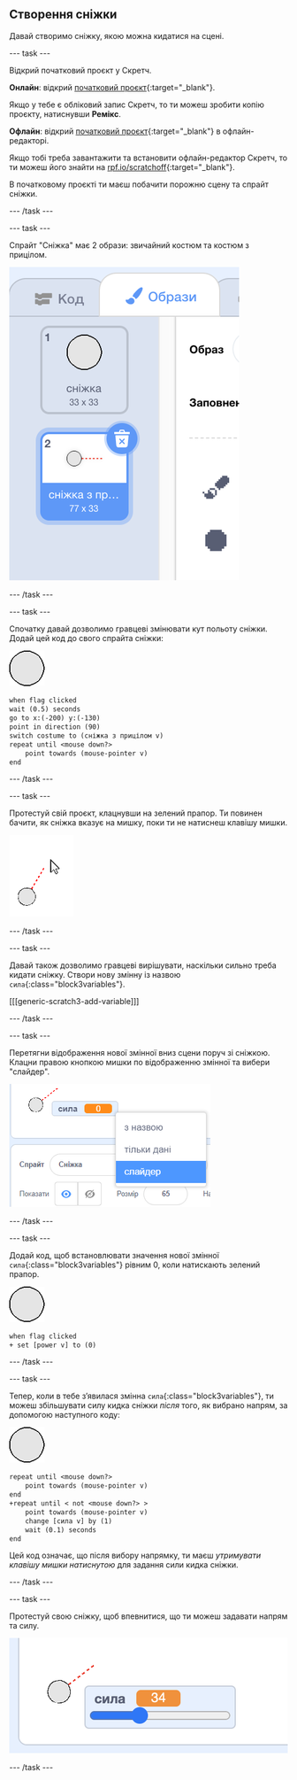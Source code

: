 ## Створення сніжки

Давай створимо сніжку, якою можна кидатися на сцені.

--- task ---

Відкрий початковий проєкт у Скретч.

**Онлайн**: відкрий [початковий проєкт](https://scratch.mit.edu/projects/399260066){:target="_blank"}.

Якщо у тебе є обліковий запис Скретч, то ти можеш зробити копію проєкту, натиснувши **Ремікс**.

**Офлайн**: відкрий [початковий проєкт](http://rpf.io/p/uk-UA/snowball-fight-go){:target="_blank"} в офлайн-редакторі.

Якщо тобі треба завантажити та встановити офлайн-редактор Скретч, то ти можеш його знайти на [rpf.io/scratchoff](http://rpf.io/scratchoff){:target="_blank"}.

В початковому проєкті ти маєш побачити порожню сцену та спрайт сніжки.

--- /task ---

--- task ---

Спрайт "Сніжка" має 2 образи: звичайний костюм та костюм з прицілом.

![образи сніжки](images/snow-costume.png)

--- /task ---

--- task ---

Спочатку давай дозволимо гравцеві змінювати кут польоту сніжки. Додай цей код до свого спрайта сніжки:

![спрайт сніжки](images/snowball-sprite.png)

```blocks3
when flag clicked
wait (0.5) seconds
go to x:(-200) y:(-130)
point in direction (90)
switch costume to (сніжка з прицілом v)
repeat until <mouse down?>
    point towards (mouse-pointer v)
end
```

--- /task ---

--- task ---

Протестуй свій проєкт, клацнувши на зелений прапор. Ти повинен бачити, як сніжка вказує на мишку, поки ти не натиснеш клавішу мишки.

![приціл сніжки, що вказує на курсор мишки](images/snow-mouse.png)

--- /task ---

--- task ---

Давай також дозволимо гравцеві вирішувати, наскільки сильно треба кидати сніжку. Створи нову змінну із назвою `сила`{:class="block3variables"}.

[[[generic-scratch3-add-variable]]]

--- /task ---

--- task ---

Перетягни відображення нової змінної вниз сцени поруч зі сніжкою. Клацни правою кнопкою мишки по відображенню змінної та вибери "слайдер".

![змінна перетворена на слайдер](images/snow-slider.png)

--- /task ---

--- task ---

Додай код, щоб встановлювати значення нової змінної `сила`{:class="block3variables"} рівним 0, коли натискають зелений прапор.

![спрайт сніжки](images/snowball-sprite.png)

```blocks3
when flag clicked
+ set [power v] to (0)
```

--- /task ---

--- task ---

Тепер, коли в тебе з’явилася змінна `сила`{:class="block3variables"}, ти можеш збільшувати силу кидка сніжки _після_ того, як вибрано напрям, за допомогою наступного коду:

![спрайт сніжки](images/snowball-sprite.png)

```blocks3
repeat until <mouse down?>
    point towards (mouse-pointer v)
end
+repeat until < not <mouse down?> >
    point towards (mouse-pointer v)
    change [сила v] by (1)
    wait (0.1) seconds
end
```

Цей код означає, що після вибору напрямку, ти маєш _утримувати клавішу мишки натиснутою_ для задання сили кидка сніжки.

--- /task ---

--- task ---

Протестуй свою сніжку, щоб впевнитися, що ти можеш задавати напрям та силу.

![змінна сили із значенням 34 поруч із прицілом сніжки](images/snow-test.png)

--- /task ---
